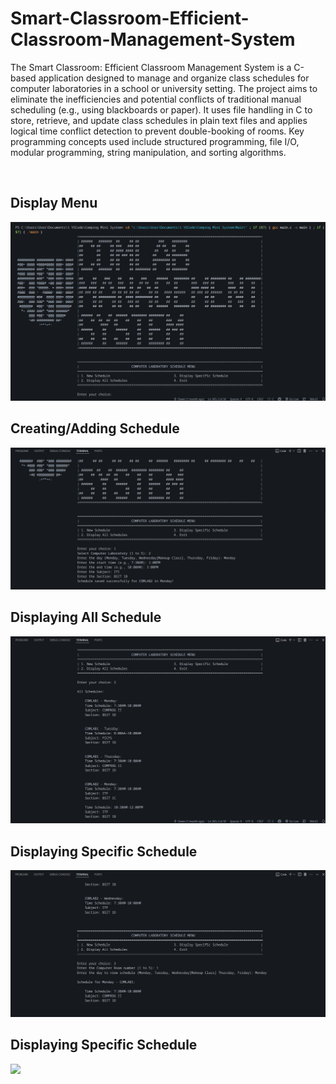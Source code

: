 <h1>Smart-Classroom-Efficient-Classroom-Management-System</h1>

<p> The Smart Classroom: Efficient Classroom Management System is a C-based application designed to manage and organize class schedules for computer laboratories in a school or university setting. The project aims to eliminate the inefficiencies and potential conflicts of traditional manual scheduling (e.g., using blackboards or paper). It uses file handling in C to store, retrieve, and update class schedules in plain text files and applies logical time conflict detection to prevent double-booking of rooms. Key programming concepts used include structured programming, file I/O, modular programming, string manipulation, and sorting algorithms. </p>
<br>

<h2>Display Menu</h2>
<img src="/Assets/Output/1.png">

<h2>Creating/Adding Schedule</h2>
<img src="/Assets/Output/2.png">

<h2>Displaying All Schedule</h2>
<img src="/Assets/Output/3.png">

<h2>Displaying Specific Schedule</h2>
<img src="/Assets/Output/4.png">

<h2>Displaying Specific Schedule</h2>
<img src="/Assets/Output/">

